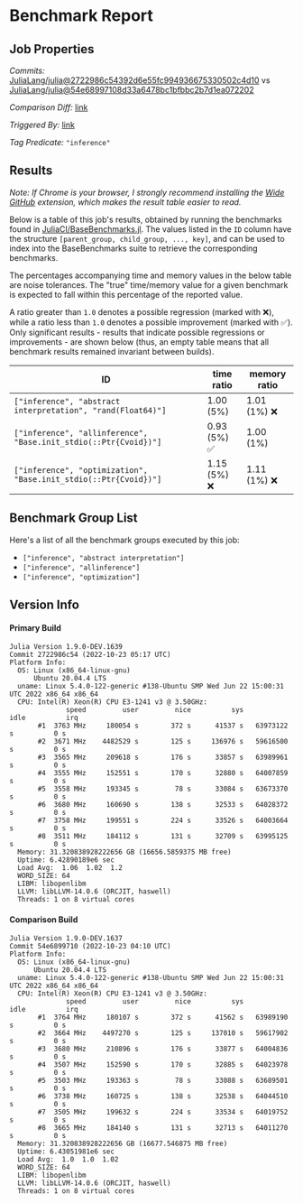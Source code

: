 # Benchmark Report

## Job Properties

*Commits:* [JuliaLang/julia@2722986c54392d6e55fc994936675330502c4d10](https://github.com/JuliaLang/julia/commit/2722986c54392d6e55fc994936675330502c4d10) vs [JuliaLang/julia@54e68997108d33a6478bc1bfbbc2b7d1ea072202](https://github.com/JuliaLang/julia/commit/54e68997108d33a6478bc1bfbbc2b7d1ea072202)

*Comparison Diff:* [link](https://github.com/JuliaLang/julia/compare/54e68997108d33a6478bc1bfbbc2b7d1ea072202..2722986c54392d6e55fc994936675330502c4d10)

*Triggered By:* [link](https://github.com/JuliaLang/julia/pull/47283#issuecomment-1288007600)

*Tag Predicate:* `"inference"`

## Results

*Note: If Chrome is your browser, I strongly recommend installing the [Wide GitHub](https://chrome.google.com/webstore/detail/wide-github/kaalofacklcidaampbokdplbklpeldpj?hl=en)
extension, which makes the result table easier to read.*

Below is a table of this job's results, obtained by running the benchmarks found in
[JuliaCI/BaseBenchmarks.jl](https://github.com/JuliaCI/BaseBenchmarks.jl). The values
listed in the `ID` column have the structure `[parent_group, child_group, ..., key]`,
and can be used to index into the BaseBenchmarks suite to retrieve the corresponding
benchmarks.

The percentages accompanying time and memory values in the below table are noise tolerances. The "true"
time/memory value for a given benchmark is expected to fall within this percentage of the reported value.

A ratio greater than `1.0` denotes a possible regression (marked with :x:), while a ratio less
than `1.0` denotes a possible improvement (marked with :white_check_mark:). Only significant results - results
that indicate possible regressions or improvements - are shown below (thus, an empty table means that all
benchmark results remained invariant between builds).

| ID | time ratio | memory ratio |
|----|------------|--------------|
| `["inference", "abstract interpretation", "rand(Float64)"]` | 1.00 (5%)  | 1.01 (1%) :x: |
| `["inference", "allinference", "Base.init_stdio(::Ptr{Cvoid})"]` | 0.93 (5%) :white_check_mark: | 1.00 (1%)  |
| `["inference", "optimization", "Base.init_stdio(::Ptr{Cvoid})"]` | 1.15 (5%) :x: | 1.11 (1%) :x: |

## Benchmark Group List

Here's a list of all the benchmark groups executed by this job:

- `["inference", "abstract interpretation"]`
- `["inference", "allinference"]`
- `["inference", "optimization"]`

## Version Info

#### Primary Build

```
Julia Version 1.9.0-DEV.1639
Commit 2722986c54 (2022-10-23 05:17 UTC)
Platform Info:
  OS: Linux (x86_64-linux-gnu)
      Ubuntu 20.04.4 LTS
  uname: Linux 5.4.0-122-generic #138-Ubuntu SMP Wed Jun 22 15:00:31 UTC 2022 x86_64 x86_64
  CPU: Intel(R) Xeon(R) CPU E3-1241 v3 @ 3.50GHz: 
              speed         user         nice          sys         idle          irq
       #1  3763 MHz     180054 s        372 s      41537 s   63973122 s          0 s
       #2  3671 MHz    4482529 s        125 s     136976 s   59616500 s          0 s
       #3  3565 MHz     209618 s        176 s      33857 s   63989961 s          0 s
       #4  3555 MHz     152551 s        170 s      32880 s   64007859 s          0 s
       #5  3558 MHz     193345 s         78 s      33084 s   63673370 s          0 s
       #6  3680 MHz     160690 s        138 s      32533 s   64028372 s          0 s
       #7  3758 MHz     199551 s        224 s      33526 s   64003664 s          0 s
       #8  3511 MHz     184112 s        131 s      32709 s   63995125 s          0 s
  Memory: 31.320838928222656 GB (16656.5859375 MB free)
  Uptime: 6.42890189e6 sec
  Load Avg:  1.06  1.02  1.2
  WORD_SIZE: 64
  LIBM: libopenlibm
  LLVM: libLLVM-14.0.6 (ORCJIT, haswell)
  Threads: 1 on 8 virtual cores

```

#### Comparison Build

```
Julia Version 1.9.0-DEV.1637
Commit 54e6899710 (2022-10-23 04:10 UTC)
Platform Info:
  OS: Linux (x86_64-linux-gnu)
      Ubuntu 20.04.4 LTS
  uname: Linux 5.4.0-122-generic #138-Ubuntu SMP Wed Jun 22 15:00:31 UTC 2022 x86_64 x86_64
  CPU: Intel(R) Xeon(R) CPU E3-1241 v3 @ 3.50GHz: 
              speed         user         nice          sys         idle          irq
       #1  3764 MHz     180107 s        372 s      41562 s   63989190 s          0 s
       #2  3664 MHz    4497270 s        125 s     137010 s   59617902 s          0 s
       #3  3680 MHz     210896 s        176 s      33877 s   64004836 s          0 s
       #4  3507 MHz     152590 s        170 s      32885 s   64023978 s          0 s
       #5  3503 MHz     193363 s         78 s      33088 s   63689501 s          0 s
       #6  3738 MHz     160725 s        138 s      32538 s   64044510 s          0 s
       #7  3505 MHz     199632 s        224 s      33534 s   64019752 s          0 s
       #8  3665 MHz     184140 s        131 s      32713 s   64011270 s          0 s
  Memory: 31.320838928222656 GB (16677.546875 MB free)
  Uptime: 6.43051981e6 sec
  Load Avg:  1.0  1.0  1.02
  WORD_SIZE: 64
  LIBM: libopenlibm
  LLVM: libLLVM-14.0.6 (ORCJIT, haswell)
  Threads: 1 on 8 virtual cores

```
